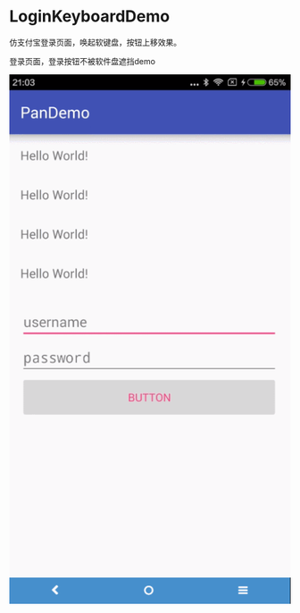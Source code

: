 # LoginKeyboardDemo

仿支付宝登录页面，唤起软键盘，按钮上移效果。

登录页面，登录按钮不被软件盘遮挡demo

![Image text](https://github.com/jijiaxin/LoginKeyboardDemo/blob/master/img-folder/keyboard.gif)